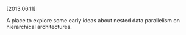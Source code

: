 

[2013.06.11] 

A place to explore some early ideas about nested data parallelism on
hierarchical architectures.

